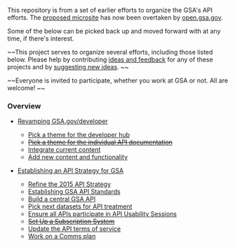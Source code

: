 This repository is from a set of earlier efforts to organize the GSA's API efforts.  The [proposed microsite](https://gsa.github.io/developers/) has now been overtaken by [open.gsa.gov](http://open.gsa.gov).  

Some of the below can be picked back up and moved forward with at any time, if there's interest.  


~~This project serves to organize several efforts, including those listed below.  Please help by contributing [ideas and feedback](https://github.com/GSA/developers/issues) for any of these projects and by [suggesting new ideas](https://github.com/GSA/developers/issues/new).   ~~

~~Everyone is invited to participate, whether you work at GSA or not.  All are welcome! ~~ 

### Overview 

* [Revamping GSA.gov/developer](https://github.com/GSA/developers/milestones/GSA.gov/developers)
  * [Pick a theme for the developer hub](https://github.com/GSA/developers/issues/5)
  * ~~[Pick a theme for the individual API documentation](https://github.com/GSA/developers/issues/6)~~
  * [Integrate current content](https://github.com/GSA/developers/issues/7)
  * [Add new content and functionality](https://github.com/GSA/developers/issues/3)

* [Establishing an API Strategy for GSA](https://github.com/GSA/developers/milestones/API%20Strategy%20for%20GSA)
  * [Refine the 2015 API Strategy](https://github.com/GSA/developers/blob/gh-pages/api_strategy.md)
  * [Establishing GSA API Standards](https://github.com/GSA/developers/issues/10)
  * [Build a central GSA API](https://github.com/GSA/developers/issues/4)
  * [Pick next datasets for API treatment](https://github.com/GSA/developers/issues/2)
  * [Ensure all APIs participate in API Usability Sessions](https://github.com/GSA/developers/issues/12)
  * ~~[Set Up a Subscription System](https://github.com/GSA/developers/issues/13)~~
  * [Update the API terms of service](https://github.com/GSA/developers/issues/14)
  * [Work on a Comms plan](https://github.com/GSA/developers/issues/15)
